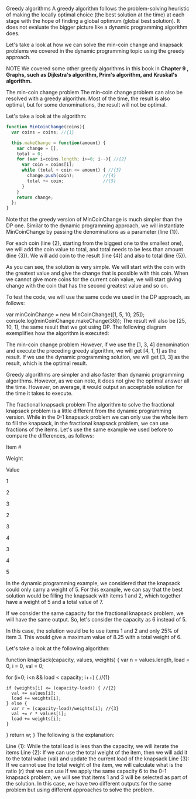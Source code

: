 Greedy algorithms
A greedy algorithm follows the problem-solving heuristic of making the locally optimal choice (the best solution at the time) at each stage with the hope of finding a global optimum (global best solution). It does not evaluate the bigger picture like a dynamic programming algorithm does.

Let's take a look at how we can solve the min-coin change and knapsack problems we covered in the dynamic programming topic using the greedy approach.

NOTE
We covered some other greedy algorithms in this book in  **Chapter 9 , Graphs, such as Dijkstra's algorithm, Prim's algorithm, and Kruskal's algorithm.**

The min-coin change problem
The min-coin change problem can also be resolved with a greedy algorithm. Most of the time, the result is also optimal, but for some denominations, the result will not be optimal.

Let's take a look at the algorithm:
```js
function MinCoinChange(coins){
  var coins = coins; //{1}

  this.makeChange = function(amount) {
    var change = [],
    total = 0;
    for (var i=coins.length; i>=0; i--){ //{2}
      var coin = coins[i];
      while (total + coin <= amount) { //{3}
        change.push(coin);           //{4}
        total += coin;               //{5}
      }
    }
    return change;
  };
}
```
Note that the greedy version of MinCoinChange is much simpler than the DP one. Similar to the dynamic programming approach, we will instantiate MinCoinChange by passing the denominations as a parameter (line {1}).

For each coin (line {2}, starting from the biggest one to the smallest one), we will add the coin value to total, and total needs to be less than amount (line {3}). We will add coin to the result (line {4}) and also to total (line {5}).

As you can see, the solution is very simple. We will start with the coin with the greatest value and give the change that is possible with this coin. When we cannot give more coins for the current coin value, we will start giving change with the coin that has the second greatest value and so on.

To test the code, we will use the same code we used in the DP approach, as follows:

var minCoinChange = new MinCoinChange([1, 5, 10, 25]);
console.log(minCoinChange.makeChange(36));
The result will also be [25, 10, 1], the same result that we got using DP. The following diagram exemplifies how the algorithm is executed:

The min-coin change problem
However, if we use the [1, 3, 4] denomination and execute the preceding greedy algorithm, we will get [4, 1, 1] as the result. If we use the dynamic programming solution, we will get [3, 3] as the result, which is the optimal result.

Greedy algorithms are simpler and also faster than dynamic programming algorithms. However, as we can note, it does not give the optimal answer all the time. However, on average, it would output an acceptable solution for the time it takes to execute.

The fractional knapsack problem
The algorithm to solve the fractional knapsack problem is a little different from the dynamic programming version. While in the 0-1 knapsack problem we can only use the whole item to fill the knapsack, in the fractional knapsack problem, we can use fractions of the items. Let's use the same example we used before to compare the differences, as follows:

Item #

Weight

Value

1

2

3

2

3

4

3

4

5

In the dynamic programming example, we considered that the knapsack could only carry a weight of 5. For this example, we can say that the best solution would be filling the knapsack with items 1 and 2, which together have a weight of 5 and a total value of 7.

If we consider the same capacity for the fractional knapsack problem, we will have the same output. So, let's consider the capacity as 6 instead of 5.

In this case, the solution would be to use items 1 and 2 and only 25% of item 3. This would give a maximum value of 8.25 with a total weight of 6.

Let's take a look at the following algorithm:

function knapSack(capacity, values, weights) {
  var n = values.length,
  load = 0, i = 0, val = 0;

  for (i=0; i<n && load < capacity; i++) { //{1}

    if (weights[i] <= (capacity-load)) { //{2}
      val += values[i];
      load += weights[i];
    } else {
      var r = (capacity-load)/weights[i]; //{3}
      val += r * values[i];
      load += weights[i];
    }
  }
  return w;
}
The following is the explanation:

Line {1}: While the total load is less than the capacity, we will iterate the items
Line {2}: If we can use the total weight of the item, then we will add it to the total value (val) and update the current load of the knapsack
Line {3}: If we cannot use the total weight of the item, we will calculate what is the ratio (r) that we can use
If we apply the same capacity 6 to the 0-1 knapsack problem, we will see that items 1 and 3 will be selected as part of the solution. In this case, we have two different outputs for the same problem but using different approaches to solve the problem.
